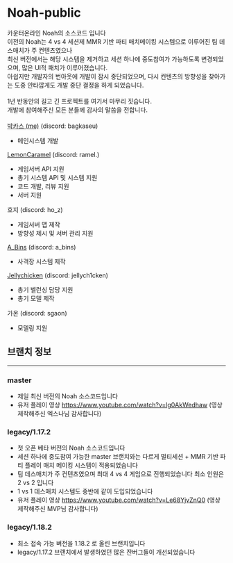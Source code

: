 # Noah-public
카운터온라인 Noah의 소스코드 입니다<br/>
이전의 Noah는 4 vs 4 세션제 MMR 기반 파티 매치메이킹 시스템으로 이루어진 팀 데스매치가 주 컨텐츠였으나<br/>
최신 버전에서는 해당 시스템을 제거하고 세션 하나에 중도참여가 가능하도록 변경되었으며, 많은 UI적 패치가 이루어졌습니다.<br/>
아쉽지만 개발자의 번아웃에 개발이 잠시 중단되었으며, 다시 컨텐츠의 방향성을 찾아가는 도중 안타깝게도 개발 중단 결정을 하게 되었습니다.<br/>
<br/>
1년 반동안의 길고 긴 프로젝트를 여기서 마무리 짓습니다.<br/>
개발에 참여해주신 모든 분들께 감사의 말씀을 전합니다.<br/>
<br/>
[박카스 (me)](https://github.com/Backas03) (discord: bagkaseu)<br/>
 - 메인시스템 개발
   
[LemonCaramel](https://github.com/LemonCaramel) (discord: ramel.)<br/>
 - 게임서버 API 지원
 - 총기 시스템 API 및 시스템 지원
 - 코드 개발, 리뷰 지원
 - 서버 지원

호지 (discord: ho_z)
 - 게임서버 맵 제작
 - 방향성 제시 및 서버 관리 지원
   
[A_Bins](https://github.com/A-Bins) (discord: a_bins)<br/>
 - 사격장 시스템 제작
   
[Jellychicken](https://github.com/Jellychicken) (discord: jellych1cken)<br/>
 - 총기 벨런싱 담당 지원
 - 총기 모델 제작
   
가온 (discord: sgaon)<br/>
 - 모델링 지원

## 브랜치 정보
----------------
### master
 - 제일 최신 버전의 Noah 소스코드입니다
 - 유저 플레이 영상 https://www.youtube.com/watch?v=lg0AkWedhaw (영상 제작해주신 엑스나님 감사합니다)

### legacy/1.17.2
 - 첫 오픈 베타 버전의 Noah 소스코드입니다
 - 세션 하나에 중도참여 가능한 master 브랜치와는 다르게 멀티세션 + MMR 기반 파티 플레이 매치 메이킹 시스템이 적용되었습니다
 - 팀 데스매치가 주 컨텐츠였으며 최대 4 vs 4 게임으로 진행되었습니다 최소 인원은 2 vs 2 입니다
 - 1 vs 1 데스매치 시스템도 중반에 같이 도입되었습니다
 - 유저 플레이 영상 https://www.youtube.com/watch?v=Le68YjvZnQ0 (영상 제작해주신 MVP님 감사합니다)

### legacy/1.18.2
 - 최소 접속 가능 버전을 1.18.2 로 올린 브랜치입니다
 - legacy/1.17.2 브랜치에서 발생하였던 많은 잔버그들이 개선되었습니다
